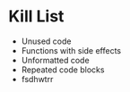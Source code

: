 Kill List
=========
* Unused code
* Functions with side effects
* Unformatted code
* Repeated code blocks
* fsdhwtrr
